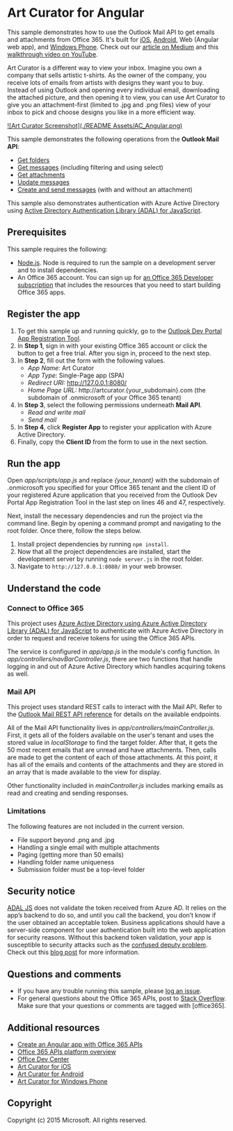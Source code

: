 # Art Curator for Angular 

This sample demonstrates how to use the Outlook Mail API to get emails and attachments from Office 365. It's built for [iOS](https://github.com/OfficeDev/O365-iOS-ArtCurator), [Android](https://github.com/OfficeDev/O365-Android-ArtCurator), Web (Angular web app), and [Windows Phone](https://github.com/OfficeDev/O365-WinPhone-ArtCurator). Check out our [article on Medium](https://medium.com/office-app-development) and this [walkthrough video on YouTube](https://www.youtube.com/watch?v=M88A6VB9IIw&feature=youtu.be).

Art Curator is a different way to view your inbox. Imagine you own a company that sells artistic t-shirts. As the owner of the company, you receive lots of emails from artists with designs they want you to buy. Instead of using Outlook and opening every individual email, downloading the attached picture, and then opening it to view, you can use Art Curator to give you an attachment-first (limited to .jpg and .png files) view of your inbox to pick and choose designs you like in a more efficient way.

[![Art Curator Screenshot](./README Assets/AC_Angular.png)](https://youtu.be/4LOvkweDfhY "Click to see the sample in action.")

This sample demonstrates the following operations from the **Outlook Mail API**:
* [Get folders](https://msdn.microsoft.com/office/office365/APi/mail-rest-operations#GetFolders)
* [Get messages](https://msdn.microsoft.com/office/office365/APi/mail-rest-operations#Getmessages) (including filtering and using select) 
* [Get attachments](https://msdn.microsoft.com/office/office365/APi/mail-rest-operations#GetAttachments)
* [Update messages](https://msdn.microsoft.com/office/office365/APi/mail-rest-operations#Updatemessages)
* [Create and send messages](https://msdn.microsoft.com/office/office365/APi/mail-rest-operations#Sendmessages) (with and without an attachment) 

This sample also demonstrates authentication with Azure Active Directory using [Active Directory Authentication Library (ADAL) for JavaScript](https://github.com/AzureAD/azure-activedirectory-library-for-js).

<a name="prerequisites"></a>
## Prerequisites

This sample requires the following:
* [Node.js](https://nodejs.org/). Node is required to run the sample on a development server and to install dependencies. 
* An Office 365 account. You can sign up for [an Office 365 Developer subscription](http://aka.ms/ro9c62) that includes the resources that you need to start building Office 365 apps.

<a name="configure"></a>
## Register the app

1. To get this sample up and running quickly, go to the [Outlook Dev Portal App Registration Tool](https://dev.outlook.com/appregistration).
2. In **Step 1**, sign in with your existing Office 365 account or click the button to get a free trial. After you sign in, proceed to the next step.
3. In **Step 2**, fill out the form with the following values.
	* *App Name:* Art Curator
	* *App Type:* Single-Page app (SPA)
	* *Redirect URI:* http://127.0.0.1:8080/
	* *Home Page URL:* http://artcurator.{your_subdomain}.com (the subdomain of .onmicrosoft of your Office 365 tenant)
4. In **Step 3**, select the following permissions underneath **Mail API**.
	* *Read and write mail*
	* *Send mail*
5. In **Step 4**, click **Register App** to register your application with Azure Active Directory.
6. Finally, copy the **Client ID** from the form to use in the next section.

<a name="run"></a>
## Run the app

Open *app/scripts/app.js* and replace *{your_tenant}* with the subdomain of .onmicrosoft you specified for your Office 365 tenant and the client ID of your registered Azure application that you received from the Outlook Dev Portal App Registration Tool in the last step on lines 46 and 47, respectively. 

Next, install the necessary dependencies and run the project via the command line. Begin by opening a command prompt and navigating to the root folder. Once there, follow the steps below.

1. Install project dependencies by running ```npm install```.
2. Now that all the project dependencies are installed, start the development server by running ```node server.js``` in the root folder.
3. Navigate to ```http://127.0.0.1:8080/``` in your web browser.

<a name="understand"></a>
## Understand the code

### Connect to Office 365

This project uses [Azure Active Directory using Azure Active Directory Library (ADAL) for JavaScript](https://github.com/AzureAD/azure-activedirectory-library-for-js) to authenticate with Azure Active Directory in order to request and receive tokens for using the Office 365 APIs.

The service is configured in *app/app.js* in the module's config function. In *app/controllers/navBarController.js*, there are two functions that handle logging in and out of Azure Active Directory which handles acquiring tokens as well. 

### Mail API

This project uses standard REST calls to interact with the Mail API. Refer to the [Outlook Mail REST API reference](https://msdn.microsoft.com/en-us/office/office365/api/mail-rest-operations) for details on the available endpoints.

All of the Mail API functionality lives in *app/controllers/mainController.js*. First, it gets all of the folders available on the user's tenant and uses the stored value in *localStorage* to find the target folder. After that, it gets the 50 most recent emails that are unread and have attachments. Then, calls are made to get the content of each of those attachments. At this point, it has all of the emails and contents of the attachments and they are stored in an array that is made available to the view for display.

Other functionality included in *mainController.js* includes marking emails as read and creating and sending responses. 

### Limitations

The following features are not included in the current version.

* File support beyond .png and .jpg
* Handling a single email with multiple attachments
* Paging (getting more than 50 emails)
* Handling folder name uniqueness
* Submission folder must be a top-level folder

## Security notice
[ADAL JS](https://github.com/AzureAD/azure-activedirectory-library-for-js) does not validate the token received from Azure AD. It relies on the app’s backend to do so, and until you call the backend, you don’t know if the user obtained an acceptable token. Business applications should have a server-side component for user authentication built into the web application for security reasons. Without this backend token validation, your app is susceptible to security attacks such as the [confused deputy problem](https://en.wikipedia.org/wiki/Confused_deputy_problem). Check out this [blog post](http://www.cloudidentity.com/blog/2015/02/19/introducing-adal-js-v1/) for more information.

<a name="questions-and-comments"></a>
## Questions and comments

- If you have any trouble running this sample, please [log an issue](https://github.com/OfficeDev/O365-Angular-ArtCurator/issues).
- For general questions about the Office 365 APIs, post to [Stack Overflow](http://stackoverflow.com/). Make sure that your questions or comments are tagged with [office365].
  
<a name="additional-resources"></a>
## Additional resources

* [Create an Angular app with Office 365 APIs](http://aka.ms/get-started-with-js)
* [Office 365 APIs platform overview](http://msdn.microsoft.com/office/office365/howto/platform-development-overview)
* [Office Dev Center](http://dev.office.com/)
* [Art Curator for iOS](https://github.com/OfficeDev/O365-iOS-ArtCurator)
* [Art Curator for Android](https://github.com/OfficeDev/O365-Android-ArtCurator)
* [Art Curator for Windows Phone](https://github.com/OfficeDev/O365-WinPhone-ArtCurator)

## Copyright
Copyright (c) 2015 Microsoft. All rights reserved.
